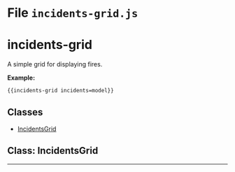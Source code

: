 # File `incidents-grid.js`


incidents-grid
========

A simple grid for displaying fires.

**Example:**
```
{{incidents-grid incidents=model}}
```

## Classes
* [IncidentsGrid](#class-IncidentsGrid)

## Class: IncidentsGrid

***



